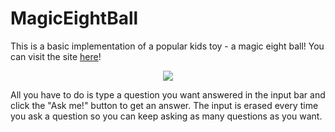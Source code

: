 # MagicEightBall

This is a basic implementation of a popular kids toy - a magic eight ball! You can visit the site [here](https://aasiyahf.github.io/magiceightball/)! 
   
 
 <p align="center">
  <img src="https://user-images.githubusercontent.com/39141464/76653338-e013e780-653e-11ea-9a7d-ae8ed62a61c7.png">
</p>
   
   
 All you have to do is type a question you want answered in the input bar and click the "Ask me!" button to get an answer. The input is erased every time you ask a question so you can keep asking as many questions as you want.
